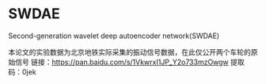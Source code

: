# SWDAE
Second-generation wavelet deep autoencoder network(SWDAE)

本论文的实验数据为北京地铁实际采集的振动信号数据，在此仅公开两个车轮的原始信号
链接：https://pan.baidu.com/s/1VkwrxI1JP_Y2o733mzOwgw 
提取码：0jek
